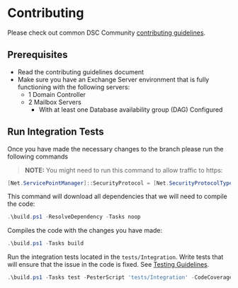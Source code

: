 # Contributing

Please check out common DSC Community [contributing guidelines](https://dsccommunity.org/guidelines/contributing).

## Prerequisites
 - Read the contributing guidelines document
 - Make sure you have an Exchange Server environment that is fully functioning with the following servers:
    - 1 Domain Controller
    - 2 Mailbox Servers
        - With at least one Database availability group (DAG) Configured
## Run Integration Tests

Once you have made the necessary changes to the branch please run the following commands 

> **NOTE:** You might need to run this command to allow traffic to https:
```powershell
[Net.ServicePointManager]::SecurityProtocol = [Net.SecurityProtocolType]::Tls12
```

This command will download all dependencies that we will need to compile the code:
```powershell
.\build.ps1 -ResolveDependency -Tasks noop
```

Compiles the code with the changes you have made:
```powershell
.\build.ps1 -Tasks build
```

Run the integration tests located in the `tests/Integration`. Write tests that will ensure that the issue in the code is fixed. See [Testing Guidelines](https://dsccommunity.org/guidelines/testing-guidelines/).

```powershell
.\build.ps1 -Tasks test -PesterScript 'tests/Integration' -CodeCoverageThreshold 0
```
